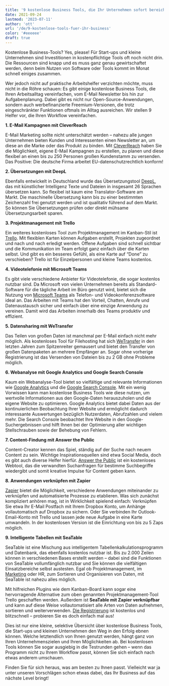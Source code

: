 ```yaml
---
title: '9 kostenlose Business Tools, die Ihr Unternehmen sofort bereichern - SeaTable'
date: 2021-09-24
lastmod: '2023-07-11'
author: 'ott'
url: '/de/9-kostenlose-tools-fuer-ihr-business'
color: '#eeeeee'
draft: true
---
```


Kostenlose Business-Tools? Yes, please! Für Start-ups und kleine Unternehmen sind Investitionen in kostenpflichtige Tools oft noch nicht drin. Die Ressourcen sind knapp und es muss ganz genau gewirtschaftet werden, denn beim Nutzen von Software oder Tools kommt im Monat schnell einiges zusammen.

Wer jedoch nicht auf praktische Arbeitshelfer verzichten möchte, muss nicht in die Röhre schauen: Es gibt einige kostenlose Business Tools, die Ihren Arbeitsalltag vereinfachen, vom E-Mail Newsletter bis hin zur Aufgabenplanung. Dabei gibt es nicht nur Open-Source-Anwendungen, sondern auch werbefinanzierte Freemium-Versionen, die trotz eingeschränkter Funktionen oftmals im Alltag ausreichen. Wir stellen 9 Helfer vor, die Ihren Workflow vereinfachen.

**1\. E-Mail Kampagnen mit CleverReach**

E-Mail Marketing sollte nicht unterschätzt werden – nahezu alle jungen Unternehmen bieten Kunden und Interessenten einen Newsletter an, um diese an die Marke oder das Produkt zu binden. Mit [CleverReach](https://www.cleverreach.com/de/) haben Sie die Möglichkeit, eigene E-Mail Kampagnen zu erstellen, zu planen und diese flexibel an einen bis zu 250 Personen großen Kundenstamm zu versenden. Das Positive: Die deutsche Firma arbeitet EU-datenschutzrechtlich konform!

**2\. Übersetzungen mit DeepL**

Ebenfalls entwickelt in Deutschland wurde das Übersetzungstool [DeepL](https://www.deepl.com/de/home), das mit künstlicher Intelligenz Texte und Dateien in insgesamt 26 Sprachen übersetzen kann. So flexibel ist kaum eine Translator-Software am Markt. Die maschinelle Übersetzung kann bis zu einer bestimmten Zeichenzahl frei genutzt werden und ist qualitativ führend auf dem Markt. So können Sie Übersetzungen prüfen oder direkt mühsame Übersetzungsarbeit sparen.

**3\. Projektmanagement mit Trello**

Ein weiteres kostenloses Tool zum Projektmanagement im Kanban-Stil ist [Trello](https://trello.com/home). Mit flexiblen Karten können Aufgaben erstellt, Projekten zugeordnet und nach und nach erledigt werden. Offene Aufgaben sind schnell sichtbar und die Kommunikation im Team erfolgt ganz einfach über die Karten selbst. Und gibt es ein besseres Gefühl, als eine Karte auf “Done” zu verschieben? Trello ist für Einzelpersonen und kleine Teams kostenlos.

**4\. Videotelefonie mit Microsoft Teams**

Es gibt viele verschiedene Anbieter für Videotelefonie, die sogar kostenlos nutzbar sind. Da Microsoft von vielen Unternehmen bereits als Standard-Software für die tägliche Arbeit im Büro genutzt wird, bietet sich die Nutzung von [Microsoft Teams](https://www.microsoft.com/de-de/microsoft-teams/free) als Telefon- und Videokonferenzsoftware ideal an. Das Arbeiten mit Teams hat den Vorteil, Chatten, Anrufe und Datenaustausch sicher und einfach über eine einzige Anwendung zu vereinen. Damit wird das Arbeiten innerhalb des Teams produktiv und effizient.

**5\. Datensharing mit WeTransfer**

Das Teilen von großen Daten ist manchmal per E-Mail einfach nicht mehr möglich. Als kostenloses Tool für Filehosting hat sich [WeTransfer](https://wetransfer.com/) in den letzten Jahren zum Spitzenreiter gemausert und bietet den Transfer von großen Datenpaketen an mehrere Empfänger an. Sogar ohne vorherige Registrierung ist das Versenden von Dateien bis zu 2 GB ohne Probleme möglich.

**6\. Webanalyse mit Google Analytics und Google Search Console**

Kaum ein Webanalyse-Tool bietet so vielfältige und relevante Informationen wie [Google Analytics](https://analytics.google.com/analytics/web/) und die [Google Search Console](https://search.google.com/search-console/). Mit ein wenig Vorwissen kann man kostenlose Business Tools wie diese nutzen, um wertvolle Informationen aus den Google-Daten herauszuholen und die eigene Website zu optimieren. Google Analytics bietet dabei Daten aus der kontinuierlichen Beobachtung Ihrer Website und ermöglicht dadurch interessante Auswertungen bezüglich Nutzerdaten, Abrufzahlen und vielem mehr. Die Search Console beobachtet Ihre Website in den Google-Suchergebnissen und hilft Ihnen bei der Optimierung aller wichtigen Stellschrauben sowie der Behebung von Fehlern.

**7\. Content-Findung mit Answer the Public**

Content-Creator kennen das Spiel, ständig auf der Suche nach neuem Content zu sein. Wichtige Inspirationsquellen sind etwa Social Media, doch es gibt auch diverse Helfer hierfür. [Answer the Public](https://answerthepublic.com/) ist ein kostenloses Webtool, das die verwandten Suchanfragen für bestimme Suchbegriffe wiedergibt und somit kreative Impulse für Content geben kann.

**8\. Anwendungen verknüpfen mit Zapier**

[Zapier](https://zapier.com/) bietet die Möglichkeit, verschiedene Anwendungen miteinander zu verknüpfen und automatisierte Prozesse zu etablieren. Was sich zunächst kompliziert anhören mag, ist in Wirklichkeit spielend einfach: Verknüpfen Sie etwa Ihr E-Mail Postfach mit Ihrem Dropbox Konto, um Anhänge vollautomatisch auf Dropbox zu sichern. Oder Sie verbinden Ihr Outlook-Email-Konto mit Trello und lassen jede neue Aufgabe in eine Karte umwandeln. In der kostenlosen Version ist die Einrichtung von bis zu 5 Zaps möglich.

**9\. Intelligente Tabellen mit SeaTable**

SeaTable ist eine Mischung aus intelligentem Tabellenkalkulationsprogramm und Datenbank, das ebenfalls kostenlos nutzbar ist. Bis zu 2.000 Zeilen können in verschiedenen Bases erstellt werden – dabei sind die Funktionen von SeaTable vollumfänglich nutzbar und Sie können die vielfältigen Einsatzbereiche selbst austesten. Egal ob Projektmanagement, im [Marketing](/marketing/) oder HR, zum Sortieren und Organisieren von Daten, mit SeaTable ist nahezu alles möglich.

Mit hilfreichen Plugins wie dem Kanban-Board kann sogar eine hervorragende Alternative zum oben genannten Projektmanagement-Tool Trello geschaffen werden. Außerdem ist **SeaTable mit Zapier verknüpfbar** und kann auf diese Weise vollautomatisiert alle Arten von Daten aufnehmen, sortieren und weiterverwenden. [Die Registrierung](https://seatable.io/registrierung/) ist kostenlos und blitzschnell – probieren Sie es doch einfach mal aus!

Dies ist nur eine kleine, selektive Übersicht über kostenlose Business Tools, die Start-ups und kleinen Unternehmen den Weg in den Erfolg ebnen können. Welche letztendlich von Ihnen genutzt werden, hängt ganz von Ihren Unternehmenszielen und Ihren Möglichkeiten ab. Bei kostenlosen Tools können Sie sogar ausgiebig in die Testrunden gehen – wenn das Programm nicht zu Ihrem Workflow passt, können Sie sich einfach nach etwas anderem umschauen.

Finden Sie für sich heraus, was am besten zu Ihnen passt. Vielleicht war ja unter unseren Vorschlägen schon etwas dabei, das Ihr Business auf das nächste Level bringt!
